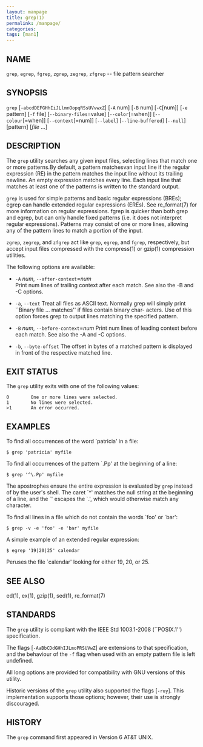 ```yaml
---
layout: manpage
title: grep(1)
permalink: /manpage/
categories:
tags: [man1]
---
```


## NAME

`grep`, `egrep`, `fgrep`, `zgrep`, `zegrep`, `zfgrep` -- file pattern searcher

## SYNOPSIS

`grep` [`-abcdDEFGHhIiJLlmnOopqRSsUVvwxZ`] [`-A` num] [`-B` num] [`-C`[num]] [`-e` pattern] [`-f` file] [`--binary-files`=value] [`--color`[=when]] [`--colour`[=when]] [`--context`[=num]] [`--label`] [`--line-buffered`] [`--null`] [pattern] [_file_ ...]

## DESCRIPTION

The `grep` utility searches any given input files, selecting lines that match one or more patterns.By default, a pattern matchesvan input line if the regular expression (RE) in the pattern matches the input line without its trailing newline.  An empty expression matches every line.  Each input line that matches at least one of the patterns is written to the standard output.

`grep` is used for simple patterns and basic regular expressions (BREs); egrep can handle extended regular expressions (EREs).  See re_format(7) for more information on regular expressions.  fgrep is quicker than both grep and egrep, but can only handle fixed patterns (i.e. it does not interpret regular expressions).  Patterns may consist of one or more lines, allowing any of the pattern lines to match a portion of the input.

`zgrep`, `zegrep`, and `zfgrep` act like `grep`, `egrep`, and `fgrep`, respectively, but accept input files compressed with the compress(1) or gzip(1) compression utilities.

The following options are available:

  * `-A` _num_, `--after-context`=_num_  
             Print num lines of trailing context after each match.  See also the -B and -C options.

  *  `-a`, `--text`
             Treat all files as ASCII text.  Normally grep will simply print ``Binary file ... matches'' if files contain binary char-
             acters.  Use of this option forces grep to output lines matching the specified pattern.

  *  `-B` _num_, `--before-context`=_num_
             Print num lines of leading context before each match.  See also the -A and -C options.

  *  `-b`, `--byte-offset`
             The offset in bytes of a matched pattern is displayed in front of the respective matched line.

## EXIT STATUS

The `grep` utility exits with one of the following values:

```
0        One or more lines were selected.  
1        No lines were selected.  
>1       An error occurred.
```

## EXAMPLES
To find all occurrences of the word `patricia' in a file:

    $ grep 'patricia' myfile

To find all occurrences of the pattern `.Pp' at the beginning of a line:

    $ grep '^\.Pp' myfile

The apostrophes ensure the entire expression is evaluated by `grep` instead of by the user's shell.  The caret \`^' matches the null
string at the beginning of a line, and the \`\' escapes the `.', which would otherwise match any character.

To find all lines in a file which do not contain the words \`foo' or \`bar':

    $ grep -v -e 'foo' -e 'bar' myfile

A simple example of an extended regular expression:

    $ egrep '19|20|25' calendar

Peruses the file `calendar' looking for either 19, 20, or 25.

## SEE ALSO
ed(1), ex(1), gzip(1), sed(1), re_format(7)

## STANDARDS
The `grep` utility is compliant with the IEEE Std 1003.1-2008 (``POSIX.1'') specification.

The flags [`-AaBbCDdGHhIJLmoPRSUVwZ`] are extensions to that specification, and the behaviour of the `-f` flag when used with an empty pattern file is left undefined.

All long options are provided for compatibility with GNU versions of this utility.

Historic versions of the `grep` utility also supported the flags [`-ruy`].  This implementation supports those options; however, their use is strongly discouraged.

## HISTORY
The `grep` command first appeared in Version 6 AT&T UNIX.